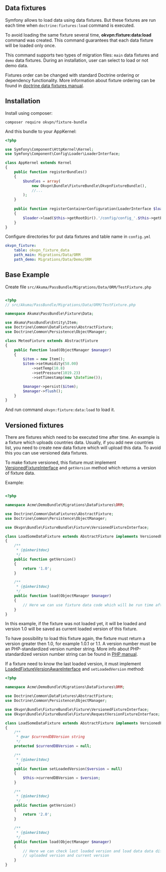 Data fixtures
-------------

Symfony allows to load data using data fixtures. But these fixtures are run each time when `doctrine:fixtures:load` command is executed.

To avoid loading the same fixture several time, **okvpn:fixture:data:load** command was created. This command guarantees that each data fixture will be loaded only once.

This command supports two types of migration files: `main` data fixtures and `demo` data fixtures. During an installation, user can select to load or not demo data.

Fixtures order can be changed with standard Doctrine ordering or dependency functionality. More information about fixture ordering can be found in [doctrine data fixtures manual][1].

Installation
------------
Install using composer:

```
composer require okvpn/fixture-bundle
```

And this bundle to your AppKernel:
```php
<?php

use Symfony\Component\HttpKernel\Kernel;
use Symfony\Component\Config\Loader\LoaderInterface;

class AppKernel extends Kernel
{
    public function registerBundles()
    {
        $bundles = array(
            new Okvpn\Bundle\FixtureBundle\OkvpnFixtureBundle(),
            //...
        );
    }
    
    public function registerContainerConfiguration(LoaderInterface $loader)
    {
        $loader->load($this->getRootDir().'/config/config_'.$this->getEnvironment().'.yml');
    }
}
```

Configure directories for put data fixtures and table name in `config.yml`
```yml
okvpn_fixture:
    table: okvpn_fixture_data
    path_main: Migrations/Data/ORM
    path_demo: Migrations/Data/Demo/ORM
```

Base Example  
------- 

Create file `src/Akuma/PassBundle/Migrations/Data/ORM/TestFixture.php`
```php

<?php 
// src/Akuma/PassBundle/Migrations/Data/ORM/TestFixture.php

namespace Akuma\PassBundle\Fixture\Data;

use Akuma\PassBundle\Entity\Item;
use Doctrine\Common\DataFixtures\AbstractFixture;
use Doctrine\Common\Persistence\ObjectManager;

class MeteoFixture extends AbstractFixture 
{
    public function load(ObjectManager $manager)
    {
        $item = new Item();
        $item->setHumidity(58.00)
            ->setTemp(10.8)
            ->setPressure(1019.23)
            ->setTimestamp(new \DateTime());

        $manager->persist($item);
        $manager->flush();
    }
}

```

And run command `okvpn:fixture:data:load` to load it.

Versioned fixtures
------------------

There are fixtures which need to be executed time after time. An example is a fixture which uploads countries data. Usually, if you add new countries list, you need to create new data fixture which will upload this data. To avoid this you can use versioned data fixtures.

To make fixture versioned, this fixture must implement [VersionedFixtureInterface](./Fixture/VersionedFixtureInterface.php) and `getVersion` method which returns a version of fixture data.

Example:

``` php

<?php

namespace Acme\DemoBundle\Migrations\DataFixtures\ORM;

use Doctrine\Common\DataFixtures\AbstractFixture;
use Doctrine\Common\Persistence\ObjectManager;

use Okvpn\Bundle\FixtureBundle\Fixture\VersionedFixtureInterface;

class LoadSomeDataFixture extends AbstractFixture implements VersionedFixtureInterface
{
    /**
     * {@inheritdoc}
     */
    public function getVersion()
    {
        return '1.0';
    }

    /**
     * {@inheritdoc}
     */
    public function load(ObjectManager $manager)
    {
        // Here we can use fixture data code which will be run time after time
    }
}
```

In this example, if the fixture was not loaded yet, it will be loaded and version 1.0 will be saved as current loaded version of this fixture.

To have possibility to load this fixture again, the fixture must return a version greater then 1.0, for example 1.0.1 or 1.1. A version number must be an PHP-standardized version number string. More info about PHP-standardized version number string can be found in [PHP manual][1].

If a fixture need to know the last loaded version, it must implement [LoadedFixtureVersionAwareInterface](./Fixture/LoadedFixtureVersionAwareInterface.php) and `setLoadedVersion` method:

``` php
<?php

namespace Acme\DemoBundle\Migrations\DataFixtures\ORM;

use Doctrine\Common\DataFixtures\AbstractFixture;
use Doctrine\Common\Persistence\ObjectManager;

use Okvpn\Bundle\FixtureBundle\Fixture\VersionedFixtureInterface;
use Okvpn\Bundle\FixtureBundle\Fixture\RequestVersionFixtureInterface;

class LoadSomeDataFixture extends AbstractFixture implements VersionedFixtureInterface, LoadedFixtureVersionAwareInterface
{
    /**
     * @var $currendDBVersion string
     */
    protected $currendDBVersion = null;

    /**
     * {@inheritdoc}
     */
    public function setLoadedVersion($version = null)
    {
        $this->currendDBVersion = $version;
    }

    /**
     * {@inheritdoc}
     */
    public function getVersion()
    {
        return '2.0';
    }

    /**
     * {@inheritdoc}
     */
    public function load(ObjectManager $manager)
    {
        // Here we can check last loaded version and load data data difference between last
        // uploaded version and current version
    }
}
```
[1]: https://github.com/doctrine/data-fixtures#fixture-ordering
